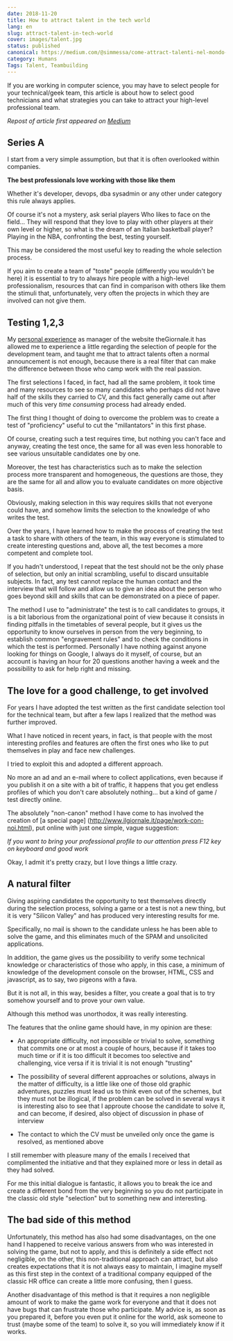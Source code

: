 ```yaml
---
date: 2018-11-20
title: How to attract talent in the tech world
lang: en
slug: attract-talent-in-tech-world
cover: images/talent.jpg
status: published
canonical: https://medium.com/@simmessa/come-attract-talenti-nel-mondo-del-tech-28695185e7a3
category: Humans
Tags: Talent, Teambuilding
---
```


If you are working in computer science, you may have to select people for your technical/geek team, this article is about how to select good technicians and what strategies you can take to attract your high-level professional team.

*Repost of article first appeared on [Medium](https://medium.com/@simmessa/come-attract-talenti-nel-mondo-del-tech-28695185e7a3)*

## Series A

I start from a very simple assumption, but that it is often overlooked within companies.

**The best professionals love working with those like them**

Whether it's developer, devops, dba sysadmin or any other under category this rule always applies.

Of course it's not a mystery, ask serial players Who likes to face on the field... They will respond that they love to play with other players at their own level or higher, so what is the dream of an Italian basketball player? Playing in the NBA, confronting the best, testing yourself.

This may be considered the most useful key to reading the whole selection process.

If you aim to create a team of "toste" people (differently you wouldn't be here) it is essential to try to always hire people with a high-level professionalism, resources that can find in comparison with others like them the stimuli that, unfortunately, very often the projects in which they are involved can not give them.

## Testing 1,2,3

My [personal experience](/la-mia-experience-of-work-a-il-giornale-it) as manager of the website theGiornale.it has allowed me to experience a little regarding the selection of people for the development team, and taught me that to attract talents often a normal announcement is not enough, because there is a real filter that can make the difference between those who camp work with the real passion.

The first selections I faced, in fact, had all the same problem, it took time and many resources to see so many candidates who perhaps did not have half of the skills they carried to CV, and this fact generally came out after much of this very *time consuming* process had already ended.

The first thing I thought of doing to overcome the problem was to create a test of "proficiency" useful to cut the "millantators" in this first phase.

Of course, creating such a test requires time, but nothing you can't face and anyway, creating the test once, the same for all was even less honorable to see various unsuitable candidates one by one.

Moreover, the test has characteristics such as to make the selection process more transparent and homogeneous, the questions are those, they are the same for all and allow you to evaluate candidates on more objective basis.

Obviously, making selection in this way requires skills that not everyone could have, and somehow limits the selection to the knowledge of who writes the test.

Over the years, I have learned how to make the process of creating the test a task to share with others of the team, in this way everyone is stimulated to create interesting questions and, above all, the test becomes a more competent and complete tool.

If you hadn't understood, I repeat that the test should not be the only phase of selection, but only an initial scrambling, useful to discard unsuitable subjects. In fact, any test cannot replace the human contact and the interview that will follow and allow us to give an idea about the person who goes beyond skill and skills that can be demonstrated on a piece of paper.

The method I use to "administrate" the test is to call candidates to groups, it is a bit laborious from the organizational point of view because it consists in finding pitfalls in the timetables of several people, but it gives us the opportunity to know ourselves in person from the very beginning, to establish common "engravement rules" and to check the conditions in which the test is performed. Personally I have nothing against anyone looking for things on Google, I always do it myself, of course, but an account is having an hour for 20 questions another having a week and the possibility to ask for help right and missing.

## The love for a good challenge, to get involved

For years I have adopted the test written as the first candidate selection tool for the technical team, but after a few laps I realized that the method was further improved.

What I have noticed in recent years, in fact, is that people with the most interesting profiles and features are often the first ones who like to put themselves in play and face new challenges.

I tried to exploit this and adopted a different approach.

No more an ad and an e-mail where to collect applications, even because if you publish it on a site with a bit of traffic, it happens that you get endless profiles of which you don't care absolutely nothing... but a kind of game / test directly online.

The absolutely "non-canon" method I have come to has involved the creation of [a special page] (http://www.ilgiornale.it/page/work-con-noi.html), put online with just one simple, vague suggestion:

*If you want to bring your professional profile to our attention press F12 key on keyboard and good work*

Okay, I admit it's pretty crazy, but I love things a little crazy.

## A natural filter

Giving aspiring candidates the opportunity to test themselves directly during the selection process, solving a game or a test is not a new thing, but it is very "Silicon Valley" and has produced very interesting results for me.

Specifically, no mail is shown to the candidate unless he has been able to solve the game, and this eliminates much of the SPAM and unsolicited applications.

In addition, the game gives us the possibility to verify some technical knowledge or characteristics of those who apply, in this case, a minimum of knowledge of the development console on the browser, HTML, CSS and javascript, as to say, two pigeons with a fava.

But it is not all, in this way, besides a filter, you create a goal that is to try somehow yourself and to prove your own value.

Although this method was unorthodox, it was really interesting.

The features that the online game should have, in my opinion are these:

- An appropriate difficulty, not impossible or trivial to solve, something that commits one or at most a couple of hours, because if it takes too much time or if it is too difficult it becomes too selective and challenging, vice versa if it is trivial it is not enough "trusting"

- The possibility of several different approaches or solutions, always in the matter of difficulty, is a little like one of those old graphic adventures, puzzles must lead us to think even out of the schemes, but they must not be illogical, if the problem can be solved in several ways it is interesting also to see that I approute choose the candidate to solve it, and can become, if desired, also object of discussion in phase of interview

- The contact to which the CV must be unveiled only once the game is resolved, as mentioned above

I still remember with pleasure many of the emails I received that complimented the initiative and that they explained more or less in detail as they had solved.

For me this initial dialogue is fantastic, it allows you to break the ice and create a different bond from the very beginning so you do not participate in the classic old style "selection" but to something new and interesting.

## The bad side of this method

Unfortunately, this method has also had some disadvantages, on the one hand I happened to receive various answers from who was interested in solving the game, but not to apply, and this is definitely a side effect not negligible, on the other, this non-traditional approach can attract, but also creates expectations that it is not always easy to maintain, I imagine myself as this first step in the context of a traditional company equipped of the classic HR office can create a little more confusing, then I guess.

Another disadvantage of this method is that it requires a non negligible amount of work to make the game work for everyone and that it does not have bugs that can frustrate those who participate. My advice is, as soon as you prepared it, before you even put it online for the world, ask someone to trust (maybe some of the team) to solve it, so you will immediately know if it works.